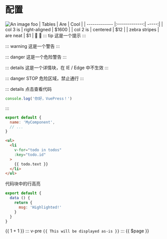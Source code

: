 # 配置
![An image](/logo1.png)
foo
| Tables        | Are           | Cool  |
| ------------- |:-------------:| -----:|
| col 3 is      | right-aligned | $1600 |
| col 2 is      | centered      |   $12 |
| zebra stripes | are neat      |    $1 |
:tada: :100:
::: tip
这是一个提示
:::

::: warning
这是一个警告
:::

::: danger
这是一个危险警告
:::

::: details
这是一个详情块，在 IE / Edge 中不生效
:::

::: danger STOP
危险区域，禁止通行
:::

::: details 点击查看代码
```js
console.log('你好，VuePress！')
```
:::

``` js
export default {
  name: 'MyComponent',
  // ...
}
```
``` html
<ul>
  <li
    v-for="todo in todos"
    :key="todo.id"
  >
    {{ todo.text }}
  </li>
</ul>
```
代码块中的行高亮
``` js {4}
export default {
  data () {
    return {
      msg: 'Highlighted!'
    }
  }
}
```

{{ 1 + 1 }}
::: v-pre
`{{ This will be displayed as-is }}`
:::
{{ $page }}